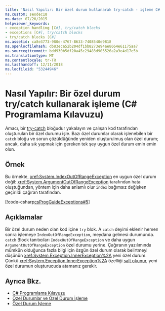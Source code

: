 ```yaml
---
title: 'Nasıl Yapılır: Bir özel durum kullanarak try-catch - işleme C# Programlama Kılavuzu'
ms.custom: seodec18
ms.date: 07/20/2015
helpviewer_keywords:
- exception handling [C#], try/catch blocks
- exceptions [C#], try/catch blocks
- try/catch blocks [C#]
ms.assetid: ca8e3773-980e-4767-8633-7408540e9818
ms.openlocfilehash: db83eca52b204df1bb8273e94ae8664e61175aa7
ms.sourcegitcommit: bdd930b5df20a45c29483d905526a2a3e4d17c5b
ms.translationtype: MT
ms.contentlocale: tr-TR
ms.lasthandoff: 12/11/2018
ms.locfileid: "53244946"
---
```

# <a name="how-to-handle-an-exception-using-trycatch-c-programming-guide"></a>Nasıl Yapılır: Bir özel durum try/catch kullanarak işleme (C# Programlama Kılavuzu)
Amacı, bir [try-catch](../../../csharp/language-reference/keywords/try-catch.md) bloğudur yakalayın ve çalışan kod tarafından oluşturulan bir özel durumu işle. Bazı özel durumlar olarak işlenebilen bir `catch` bloğu ve sorun çözüldüğünde yeniden oluşturulmuş olan özel durum; ancak, daha sık yapmak için gereken tek şey uygun özel durum emin emin olun.  
  
## <a name="example"></a>Örnek  
 Bu örnekte, <xref:System.IndexOutOfRangeException> en uygun özel durum değil: <xref:System.ArgumentOutOfRangeException> tarafından hata oluştuğundan, yöntem için daha anlamlı olur `index` bağımsız değişken geçirildi çağıran tarafından.  
  
 [!code-csharp[csProgGuideExceptions#5](../../../csharp/programming-guide/exceptions/codesnippet/CSharp/how-to-handle-an-exception-using-try-catch_1.cs)]  
  
## <a name="comments"></a>Açıklamalar  
 Bir özel durum neden olan kod içine `try` blok. A `catch` deyimi eklenir hemen sonra işlemeye `IndexOutOfRangeException`, meydana gelmesi durumunda. `catch` Block tanıtıcıları `IndexOutOfRangeException` ve daha uygun `ArgumentOutOfRangeException` özel durumu yerine. Çağıranın yazılımında mümkün olduğunca fazla bilgi için özgün özel durum olarak belirtmeyi düşünün <xref:System.Exception.InnerException%2A> yeni özel durum. Çünkü <xref:System.Exception.InnerException%2A> özelliği [salt okunur](../../../csharp/language-reference/keywords/readonly.md), yeni özel durumun oluşturucuda atamanız gerekir.  
  
## <a name="see-also"></a>Ayrıca Bkz.

- [C# Programlama Kılavuzu](../../../csharp/programming-guide/index.md)  
- [Özel Durumlar ve Özel Durum İşleme](../../../csharp/programming-guide/exceptions/index.md)  
- [Özel Durum İşleme](../../../csharp/programming-guide/exceptions/exception-handling.md)
